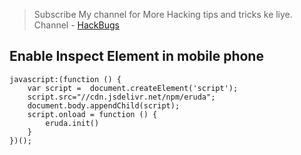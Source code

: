 > Subscribe My channel for More Hacking tips and tricks ke liye.
> Channel - [HackBugs](https://www.youtube.com/hackbugs)
## Enable Inspect Element in mobile phone 

```
javascript:(function () {
    var script =  document.createElement('script');
    script.src="//cdn.jsdelivr.net/npm/eruda";
    document.body.appendChild(script);
    script.onload = function () {
        eruda.init()
    }
})();
```
